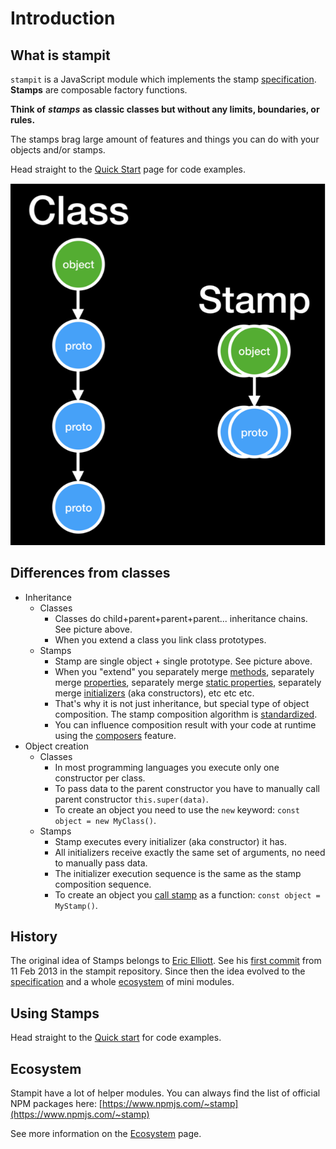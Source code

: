 # Introduction

## What is stampit

`stampit` is a JavaScript module which implements the stamp [specification](essentials/specification/). **Stamps** are composable factory functions.

**Think of** _**stamps**_ **as classic classes but without any limits, boundaries, or rules.**

The stamps brag large amount of features and things you can do with your objects and/or stamps.

Head straight to the [Quick Start](api/quick-start.md) page for code examples.

![](.gitbook/assets/class_vs_stamp%20%281%29.png)

## Differences from classes

* Inheritance
  * Classes
    * Classes do child+parent+parent+parent... inheritance chains. See picture above.
    * When you extend a class you link class prototypes.
  * Stamps
    * Stamp are single object + single prototype. See picture above.
    * When you "extend" you separately merge [methods](api/methods.md), separately merge [properties](api/properties.md), separately merge [static properties](api/static-properties.md), separately merge [initializers](api/initializers.md) \(aka constructors\), etc etc etc.
    * That's why it is not just inheritance, but special type of object composition. The stamp composition algorithm is [standardized](essentials/specification/merging-algorithm.md).
    * You can influence composition result with your code at runtime using the [composers](api/composers.md) feature.
* Object creation
  * Classes
    * In most programming languages you execute only one constructor per class.
    * To pass data to the parent constructor you have to manually call parent constructor `this.super(data)`.
    * To create an object you need to use the `new` keyword: `const object = new MyClass()`.
  * Stamps
    * Stamp executes every initializer \(aka constructor\) it has.
    * All initializers receive exactly the same set of arguments, no need to manually pass data.
    * The initializer execution sequence is the same as the stamp composition sequence.
    * To create an object you [call stamp](api/quick-start.md) as a function: `const object = MyStamp()`.

## History

The original idea of Stamps belongs to [Eric Elliott](https://ericelliottjs.com/). See his [first commit](https://github.com/stampit-org/stampit/commit/ac330e8537e349a9640bbe4a34c63150db445a20) from 11 Feb 2013 in the stampit repository. Since then the idea evolved to the [specification](essentials/specification/) and a whole [ecosystem](ecosystem/ecosystem-overview.md) of mini modules.

## Using Stamps

Head straight to the [Quick start](api/quick-start.md) for code examples.

## Ecosystem

Stampit have a lot of helper modules. You can always find the list of official NPM packages here: [https://www.npmjs.com/~stamp](https://www.npmjs.com/~stamp)

See more information on the [Ecosystem](ecosystem/ecosystem-overview.md) page.


